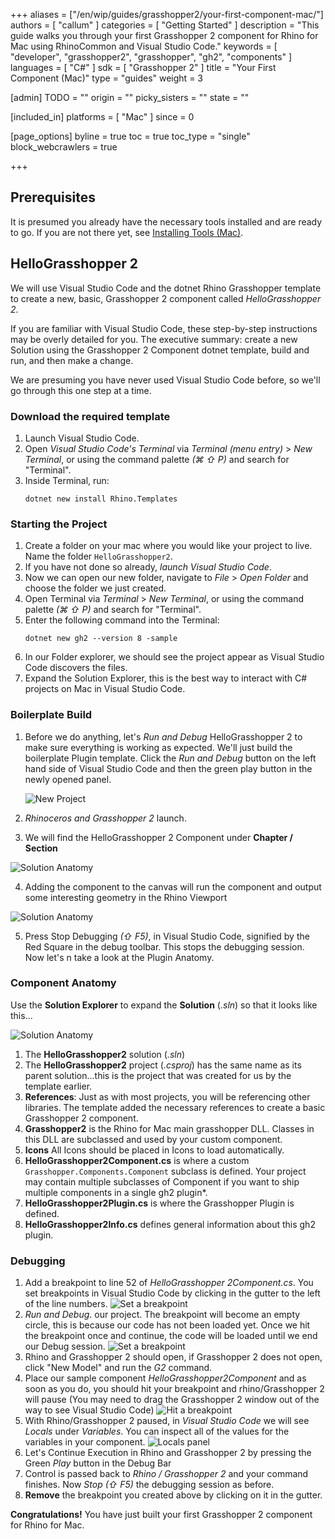 +++
aliases = ["/en/wip/guides/grasshopper2/your-first-component-mac/"]
authors = [ "callum" ]
categories = [ "Getting Started" ]
description = "This guide walks you through your first Grasshopper 2 component for Rhino for Mac using RhinoCommon and Visual Studio Code."
keywords = [ "developer", "grasshopper2", "grasshopper", "gh2", "components" ]
languages = [ "C#" ]
sdk = [ "Grasshopper 2" ]
title = "Your First Component (Mac)"
type = "guides"
weight = 3

[admin]
TODO = ""
origin = ""
picky_sisters = ""
state = ""

[included_in]
platforms = [ "Mac" ]
since = 0

[page_options]
byline = true
toc = true
toc_type = "single"
block_webcrawlers = true

+++

## Prerequisites

It is presumed you already have the necessary tools installed and are ready to go. If you are not there yet, see [Installing Tools (Mac)](/guides/rhinocommon/installing-tools-mac).

## HelloGrasshopper 2

We will use Visual Studio Code and the dotnet Rhino Grasshopper template to create a new, basic, Grasshopper 2 component called _HelloGrasshopper 2_.

If you are familiar with Visual Studio Code, these step-by-step instructions may be overly detailed for you. The executive summary: create a new Solution using the Grasshopper 2 Component dotnet template, build and run, and then make a change.

We are presuming you have never used Visual Studio Code before, so we'll go through this one step at a time.

### Download the required template

1. Launch Visual Studio Code.
1. Open _Visual Studio Code's Terminal_ via _Terminal (menu entry)_ > _New Terminal_, or using the command palette _(⌘ ⇧ P)_ and search for "Terminal".
1. Inside Terminal, run:
   ```pwsh
   dotnet new install Rhino.Templates
   ```

### Starting the Project

1. Create a folder on your mac where you would like your project to live. Name the folder `HelloGrasshopper2`.
1. If you have not done so already, _launch Visual Studio Code_.
1. Now we can open our new folder, navigate to _File_ > _Open Folder_ and choose the folder we just created.
1. Open Terminal via _Terminal_ > _New Terminal_, or using the command palette _(⌘ ⇧ P)_ and search for "Terminal".
1. Enter the following command into the Terminal:
   ```pwsh
   dotnet new gh2 --version 8 -sample
   ```
1. In our Folder explorer, we should see the project appear as Visual Studio Code discovers the files.
1. Expand the Solution Explorer, this is the best way to interact with C# projects on Mac in Visual Studio Code.

### Boilerplate Build

1. Before we do anything, let's _Run and Debug_ HelloGrasshopper 2 to make sure everything is working as expected. We'll just build the boilerplate Plugin template. Click the _Run and Debug_ button on the left hand side of Visual Studio Code and then the green play button in the newly opened panel.

   ![New Project](/images/gh2/your-first-component-mac-01.png)

1. _Rhinoceros and Grasshopper 2_ launch.
1. We will find the HelloGrasshopper 2 Component under **Chapter / Section**

![Solution Anatomy](/images/gh2/your-first-component-mac-02.png)

4. Adding the component to the canvas will run the component and output some interesting geometry in the Rhino Viewport

![Solution Anatomy](/images/gh2/your-first-component-mac-03.png)

5. Press Stop Debugging _(⇧ F5)_, in Visual Studio Code, signified by the Red Square in the debug toolbar. This stops the debugging session. Now let's n take a look at the Plugin Anatomy.

### Component Anatomy

Use the **Solution Explorer** to expand the **Solution** (_.sln_) so that it looks like this...

![Solution Anatomy](/images/gh2/your-first-component-mac-04.png)

1. The **HelloGrasshopper2** solution (_.sln_)
1. The **HelloGrasshopper2** project (_.csproj_) has the same name as its parent solution...this is the project that was created for us by the template earlier.
1. **References**: Just as with most projects, you will be referencing other libraries. The template added the necessary references to create a basic Grasshopper 2 component.
1. **Grasshopper2** is the Rhino for Mac main grasshopper DLL. Classes in this DLL are subclassed and used by your custom component.
1. **Icons** All Icons should be placed in Icons to load automatically.
1. **HelloGrasshopper2Component.cs** is where a custom `Grasshopper.Components.Component` subclass is defined. Your project may contain multiple subclasses of Component if you want to ship multiple components in a single gh2 plugin*.
1. **HelloGrasshopper2Plugin.cs** is where the Grasshopper Plugin is defined.
1. **HelloGrasshopper2Info.cs** defines general information about this gh2 plugin.

### Debugging

1. Add a breakpoint to line 52 of _HelloGrasshopper 2Component.cs_. You set breakpoints in Visual Studio Code by clicking in the gutter to the left of the line numbers.
   ![Set a breakpoint](/images/gh2/your-first-component-mac-05.png)
1. _Run and Debug_. our project. The breakpoint will become an empty circle, this is because our code has not been loaded yet. Once we hit the breakpoint once and continue, the code will be loaded until we end our Debug session.
   ![Set a breakpoint](/images/gh2/your-first-component-mac-06.png)
1. Rhino and Grasshopper 2 should open, if Grasshopper 2 does not open, click "New Model" and run the _G2_ command.
1. Place our sample component _HelloGrasshopper2Component_ and as soon as you do, you should hit your breakpoint and rhino/Grasshopper 2 will pause (You may need to drag the Grasshopper 2 window out of the way to see Visual Studio Code)
   ![Hit a breakpoint](/images/gh2/your-first-component-mac-07.png)
1. With Rhino/Grasshopper 2 paused, in _Visual Studio Code_ we will see _Locals_ under _Variables_. You can inspect all of the values for the variables in your component.
   ![Locals panel](/images/gh2/your-first-component-mac-08.png)
1. Let's Continue Execution in Rhino and Grasshopper 2 by pressing the Green _Play_ button in the Debug Bar
1. Control is passed back to _Rhino / Grasshopper 2_ and your command finishes. Now _Stop_ _(⇧ F5)_ the debugging session as before.
1. **Remove** the breakpoint you created above by clicking on it in the gutter.

**Congratulations!** You have just built your first Grasshopper 2 component for Rhino for Mac.

<!--
### Adding components

A single gh2 plugin can contain more than one [GH_Component](https://mcneel.github.io/grasshopper-api-docs/api/grasshopper/html/T_Grasshopper 2_Kernel_GH_Component.htm) derived class (and commonly does). Dotnet has support for adding more custom components to your project.

1. Open _Visual Studio Code's Terminal_ via _Terminal (menu entry)_ > _New Terminal_, or using the command palette _(⌘ ⇧ P)_ and search for "Terminal".
1. Inside Terminal, run:

```pwsh
dotnet new ghcomponent -n "NewComponent"
```

1. A new component will appear called _NewComponent_
-->
